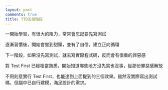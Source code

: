```yaml
---
layout: post
comments: true
title: TTD五個階段
---
```




一開始學習，有很大的阻力，常常會忘記要先寫測試

逐漸習慣後，開始會嘗到甜頭，並有了自信，建立正向循環

下一階段，如果沒先寫測試，就去寫實際程式碼，反而會有很重的罪惡感

對 Test First 已經相當熟悉，開始知道哪些地方沒先寫也沒事，從那份罪惡感解放

不用刻意實行 Test First，也能達到上面提到的三個效果。雖然沒實際寫出測試碼，但腦中已自行建模，滿足設計的需求。
